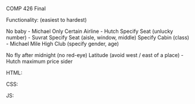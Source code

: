 COMP 426 Final

Functionality: (easiest to hardest)

No baby - Michael
Only Certain Airline - Hutch
Specify Seat (unlucky number) - Suvrat
Specify Seat (aisle, window, middle)
Specify Cabin (class) - Michael
Mile High Club (specify gender, age)


No fly after midnight (no red-eye)
Latitude (avoid west / east of a place) - Hutch
maximum price sider





HTML:


CSS:


JS:
